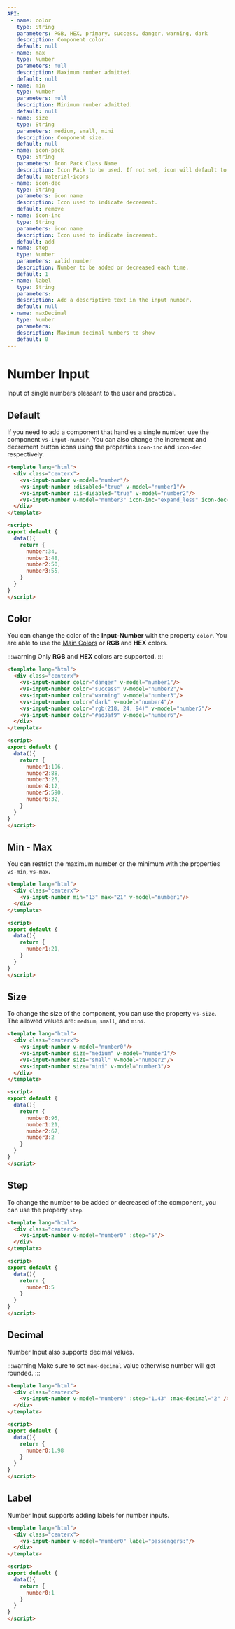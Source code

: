 ```yaml
---
API:
 - name: color
   type: String
   parameters: RGB, HEX, primary, success, danger, warning, dark
   description: Component color.
   default: null
 - name: max
   type: Number
   parameters: null
   description: Maximum number admitted.
   default: null
 - name: min
   type: Number
   parameters: null
   description: Minimum number admitted.
   default: null
 - name: size
   type: String
   parameters: medium, small, mini
   description: Component size.
   default: null
 - name: icon-pack
   type: String
   parameters: Icon Pack Class Name
   description: Icon Pack to be used. If not set, icon will default to Material Icons. ex. FA4 uses fa or fas, FA5 uses fas, far, or fal.
   default: material-icons
 - name: icon-dec
   type: String
   parameters: icon name
   description: Icon used to indicate decrement.
   default: remove
 - name: icon-inc
   type: String
   parameters: icon name
   description: Icon used to indicate increment.
   default: add
 - name: step
   type: Number
   parameters: valid number
   description: Number to be added or decreased each time.
   default: 1
 - name: label
   type: String
   parameters:
   description: Add a descriptive text in the input number.
   default: null
 - name: maxDecimal
   type: Number
   parameters:
   description: Maximum decimal numbers to show
   default: 0
---
```



# Number Input

<box header>

  Input of single numbers pleasant to the user and practical.

</box>

<box>

## Default

If you need to add a component that handles a single number, use the component `vs-input-number`. You can also change the increment and decrement button icons using the properties `icon-inc` and `icon-dec` respectively.

<vuecode md>
<div slot="demo">
  <Demos-Inputnumber-Default />
</div>
<div slot="code">

```html
<template lang="html">
  <div class="centerx">
    <vs-input-number v-model="number"/>
    <vs-input-number :disabled="true" v-model="number1"/>
    <vs-input-number :is-disabled="true" v-model="number2"/>
    <vs-input-number v-model="number3" icon-inc="expand_less" icon-dec="expand_more"/>
  </div>
</template>

<script>
export default {
  data(){
    return {
      number:34,
      number1:48,
      number2:50,
      number3:55,
    }
  }
}
</script>
```

</div>
</vuecode>

</box>

<box>

## Color

You can change the color of the **Input-Number** with the property `color`. You are able to use the [Main Colors](/theme/) or **RGB** and **HEX** colors.

:::warning
  Only **RGB** and **HEX** colors are supported.
:::

<vuecode md>
<div slot="demo">
  <Demos-Inputnumber-Color />
</div>
<div slot="code">

```html
<template lang="html">
  <div class="centerx">
    <vs-input-number color="danger" v-model="number1"/>
    <vs-input-number color="success" v-model="number2"/>
    <vs-input-number color="warning" v-model="number3"/>
    <vs-input-number color="dark" v-model="number4"/>
    <vs-input-number color="rgb(218, 24, 94)" v-model="number5"/>
    <vs-input-number color="#ad3af9" v-model="number6"/>
  </div>
</template>

<script>
export default {
  data(){
    return {
      number1:196,
      number2:88,
      number3:25,
      number4:12,
      number5:590,
      number6:32,
    }
  }
}
</script>
```

</div>
</vuecode>
</box>

<box>

## Min - Max

You can restrict the maximum number or the minimum with the properties `vs-min`, `vs-max`.

<vuecode md>
<div slot="demo">
  <Demos-Inputnumber-Minmax />
</div>
<div slot="code">

```html
<template lang="html">
  <div class="centerx">
    <vs-input-number min="13" max="21" v-model="number1"/>
  </div>
</template>

<script>
export default {
  data(){
    return {
      number1:21,
    }
  }
}
</script>
```

</div>
</vuecode>
</box>

<box>

## Size

To change the size of the component, you can use the property `vs-size`. The allowed values are: `medium`, `small`, and `mini`.

<vuecode md>
<div slot="demo">
  <Demos-Inputnumber-Size />
</div>
<div slot="code">

```html
<template lang="html">
  <div class="centerx">
    <vs-input-number v-model="number0"/>
    <vs-input-number size="medium" v-model="number1"/>
    <vs-input-number size="small" v-model="number2"/>
    <vs-input-number size="mini" v-model="number3"/>
  </div>
</template>

<script>
export default {
  data(){
    return {
      number0:95,
      number1:21,
      number2:67,
      number3:2
    }
  }
}
</script>
```

</div>
</vuecode>
</box>

<box>

## Step

To change the number to be added or decreased of the component, you can use the property `step`.

<vuecode md>
<div slot="demo">
  <Demos-Inputnumber-Step />
</div>
<div slot="code">

```html
<template lang="html">
  <div class="centerx">
    <vs-input-number v-model="number0" :step="5"/>
  </div>
</template>

<script>
export default {
  data(){
    return {
      number0:5
    }
  }
}
</script>
```

</div>
</vuecode>
</box>

<box>

## Decimal

Number Input also supports decimal values.

:::warning
Make sure to set `max-decimal` value otherwise number will get rounded.
:::

<vuecode md>
<div slot="demo">
  <Demos-Inputnumber-Decimal />
</div>
<div slot="code">

```html
<template lang="html">
  <div class="centerx">
    <vs-input-number v-model="number0" :step="1.43" :max-decimal="2" />
  </div>
</template>

<script>
export default {
  data(){
    return {
      number0:1.98
    }
  }
}
</script>
```

</div>
</vuecode>
</box>

<box>

## Label

Number Input supports adding labels for number inputs.

<vuecode md>
<div slot="demo">
  <Demos-Inputnumber-Label />
</div>
<div slot="code">

```html
<template lang="html">
  <div class="centerx">
    <vs-input-number v-model="number0" label="passengers:"/>
  </div>
</template>

<script>
export default {
  data(){
    return {
      number0:1
    }
  }
}
</script>
```

</div>
</vuecode>
</box>
